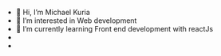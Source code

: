 - 👋 Hi, I’m Michael Kuria
- 👀 I’m interested in Web development 
- 🌱 I’m currently learning Front end development with reactJs
-
- 

<!---
Michael-Kuria/Michael-Kuria is a ✨ special ✨ repository because its `README.md` (this file) appears on your GitHub profile.
You can click the Preview link to take a look at your changes.
--->
